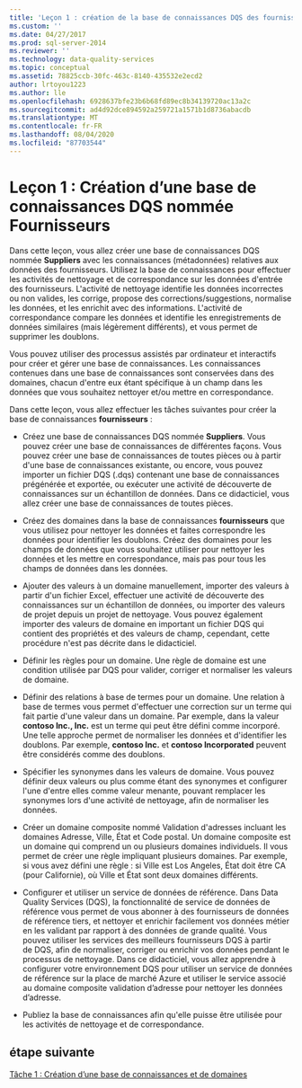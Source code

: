 ```yaml
---
title: 'Leçon 1 : création de la base de connaissances DQS des fournisseurs | Microsoft Docs'
ms.custom: ''
ms.date: 04/27/2017
ms.prod: sql-server-2014
ms.reviewer: ''
ms.technology: data-quality-services
ms.topic: conceptual
ms.assetid: 78825ccb-30fc-463c-8140-435532e2ecd2
author: lrtoyou1223
ms.author: lle
ms.openlocfilehash: 6928637bfe23b6b68fd89ec8b34139720ac13a2c
ms.sourcegitcommit: ad4d92dce894592a259721a1571b1d8736abacdb
ms.translationtype: MT
ms.contentlocale: fr-FR
ms.lasthandoff: 08/04/2020
ms.locfileid: "87703544"
---
```

# <a name="lesson-1-creating-the-suppliers-dqs-knowledge-base"></a>Leçon 1 : Création d’une base de connaissances DQS nommée Fournisseurs
  Dans cette leçon, vous allez créer une base de connaissances DQS nommée **Suppliers** avec les connaissances (métadonnées) relatives aux données des fournisseurs. Utilisez la base de connaissances pour effectuer les activités de nettoyage et de correspondance sur les données d'entrée des fournisseurs. L'activité de nettoyage identifie les données incorrectes ou non valides, les corrige, propose des corrections/suggestions, normalise les données, et les enrichit avec des informations. L'activité de correspondance compare les données et identifie les enregistrements de données similaires (mais légèrement différents), et vous permet de supprimer les doublons.  
  
 Vous pouvez utiliser des processus assistés par ordinateur et interactifs pour créer et gérer une base de connaissances. Les connaissances contenues dans une base de connaissances sont conservées dans des domaines, chacun d'entre eux étant spécifique à un champ dans les données que vous souhaitez nettoyer et/ou mettre en correspondance.  
  
 Dans cette leçon, vous allez effectuer les tâches suivantes pour créer la base de connaissances **fournisseurs** :  
  
-   Créez une base de connaissances DQS nommée **Suppliers**. Vous pouvez créer une base de connaissances de différentes façons. Vous pouvez créer une base de connaissances de toutes pièces ou à partir d'une base de connaissances existante, ou encore, vous pouvez importer un fichier DQS (.dqs) contenant une base de connaissances prégénérée et exportée, ou exécuter une activité de découverte de connaissances sur un échantillon de données. Dans ce didacticiel, vous allez créer une base de connaissances de toutes pièces.  
  
-   Créez des domaines dans la base de connaissances **fournisseurs** que vous utilisez pour nettoyer les données et faites correspondre les données pour identifier les doublons. Créez des domaines pour les champs de données que vous souhaitez utiliser pour nettoyer les données et les mettre en correspondance, mais pas pour tous les champs de données dans les données.  
  
-   Ajouter des valeurs à un domaine manuellement, importer des valeurs à partir d'un fichier Excel, effectuer une activité de découverte des connaissances sur un échantillon de données, ou importer des valeurs de projet depuis un projet de nettoyage. Vous pouvez également importer des valeurs de domaine en important un fichier DQS qui contient des propriétés et des valeurs de champ, cependant, cette procédure n'est pas décrite dans le didacticiel.  
  
-   Définir les règles pour un domaine. Une règle de domaine est une condition utilisée par DQS pour valider, corriger et normaliser les valeurs de domaine.  
  
-   Définir des relations à base de termes pour un domaine. Une relation à base de termes vous permet d'effectuer une correction sur un terme qui fait partie d'une valeur dans un domaine. Par exemple, dans la valeur **contoso Inc., Inc.** est un terme qui peut être défini comme incorporé. Une telle approche permet de normaliser les données et d'identifier les doublons. Par exemple, **contoso Inc.** et **contoso Incorporated** peuvent être considérés comme des doublons.  
  
-   Spécifier les synonymes dans les valeurs de domaine. Vous pouvez définir deux valeurs ou plus comme étant des synonymes et configurer l'une d'entre elles comme valeur menante, pouvant remplacer les synonymes lors d'une activité de nettoyage, afin de normaliser les données.  
  
-   Créer un domaine composite nommé Validation d'adresses incluant les domaines Adresse, Ville, État et Code postal. Un domaine composite est un domaine qui comprend un ou plusieurs domaines individuels. Il vous permet de créer une règle impliquant plusieurs domaines. Par exemple, si vous avez défini une règle : si Ville est Los Angeles, État doit être CA (pour Californie), où Ville et État sont deux domaines différents.  
  
-   Configurer et utiliser un service de données de référence. Dans Data Quality Services (DQS), la fonctionnalité de service de données de référence vous permet de vous abonner à des fournisseurs de données de référence tiers, et nettoyer et enrichir facilement vos données métier en les validant par rapport à des données de grande qualité. Vous pouvez utiliser les services des meilleurs fournisseurs DQS à partir de DQS, afin de normaliser, corriger ou enrichir vos données pendant le processus de nettoyage. Dans ce didacticiel, vous allez apprendre à configurer votre environnement DQS pour utiliser un service de données de référence sur la place de marché Azure et utiliser le service associé au domaine composite validation d’adresse pour nettoyer les données d’adresse.  
  
-   Publiez la base de connaissances afin qu'elle puisse être utilisée pour les activités de nettoyage et de correspondance.  
  
## <a name="next-step"></a>étape suivante  
 [Tâche 1 : Création d’une base de connaissances et de domaines](../../2014/tutorials/task-1-creating-a-knowledge-base-and-domains.md)  
  
  

